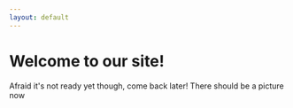 ```yaml
---
layout: default
---
```


# [](#header-1)Welcome to our site!

Afraid it's not ready yet though, come back later!
There should be a picture now
